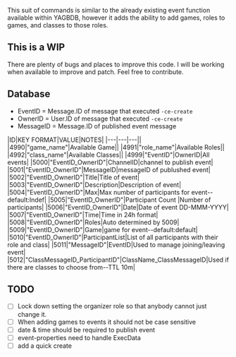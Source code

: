 This suit of commands is similar to the already existing event function available within YAGBDB, however it adds the ability to add games, roles to games, and classes to those roles.

This is a WIP
---
There are plenty of bugs and places to improve this code. I will be working when available to improve and patch. Feel free to contribute.

Database 
----

* EventID = Message.ID of message that executed `-ce-create`
* OwnerID = User.ID of message that executed `-ce-create`
* MessageID = Message.ID of published event message


|ID|KEY FORMAT|VALUE|NOTES|
|---|---|---||
|4990|"game_name"|Available Game||
|4991|"role_name"|Available Roles||
|4992|"class_name"|Available Classes||
|4999|"EventID"|OwnerID|All events|
|5000|"EventID_OwnerID"|ChannelID|channel to publish event|
|5001|"EventID_OwnerID"|MessageID|messageID of publushed event|
|5002|"EventID_OwnerID"|Title|Title of event|
|5003|"EventID_OwnerID"|Description|Description of event|
|5004|"EventID_OwnerID"|Max|Max number of participants for event--default:Indef|
|5005|"EventID_OwnerID"|Participant Count |Number of participants|
|5006|"EventID_OwnerID"|Date|Date of event DD-MMM-YYYY|
|5007|"EventID_OwnerID"|Time|Time in 24h format|
|5008|"EventID_OwnerID"|Roles|Auto determined by 5009|
|5009|"EventID_OwnerID"|Game|game for event--default:default|
|5010|"EventID_OwnerID"|ParticipantList|List of all participants with their role and class|
|5011|"MessageID"|EventID|Used to manage joining/leaving event|
|5012|"ClassMessageID_ParticipantID"|ClassName_ClassMessageID|Used if there are classes to choose from--TTL 10m|


TODO
----

* [ ]  Lock down setting the organizer role so that anybody cannot just change it.
* [ ]  When adding games to events it should not be case sensitive
* [ ]  date & time should be required to publish event
* [ ]  event-properties need to handle ExecData
* [ ]  add a quick create